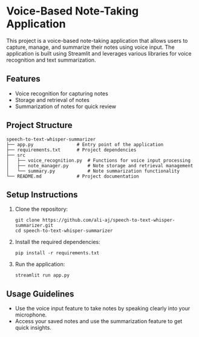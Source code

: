 # Voice-Based Note-Taking Application

This project is a voice-based note-taking application that allows users to capture, manage, and summarize their notes using voice input. The application is built using Streamlit and leverages various libraries for voice recognition and text summarization.

## Features

- Voice recognition for capturing notes
- Storage and retrieval of notes
- Summarization of notes for quick review

## Project Structure

```
speech-to-text-whisper-summarizer
├── app.py                # Entry point of the application
├── requirements.txt      # Project dependencies
├── src
│   ├── voice_recognition.py  # Functions for voice input processing
│   ├── note_manager.py       # Note storage and retrieval management
│   └── summary.py            # Note summarization functionality
└── README.md             # Project documentation
```

## Setup Instructions

1. Clone the repository:
   ```
   git clone https://github.com/ali-aj/speech-to-text-whisper-summarizer.git
   cd speech-to-text-whisper-summarizer
   ```

2. Install the required dependencies:
   ```
   pip install -r requirements.txt
   ```

3. Run the application:
   ```
   streamlit run app.py
   ```

## Usage Guidelines

- Use the voice input feature to take notes by speaking clearly into your microphone.
- Access your saved notes and use the summarization feature to get quick insights.